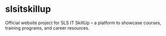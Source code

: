# slsitskillup
Official website project for SLS IT SkillUp – a platform to showcase courses, training programs, and career resources.
